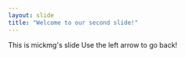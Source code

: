 ```yaml
---
layout: slide
title: "Welcome to our second slide!"
---
```

This is mickmg's slide
Use the left arrow to go back!